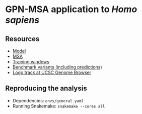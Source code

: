 # GPN-MSA application to *Homo sapiens*

## Resources
* [Model](https://huggingface.co/songlab/gpn-msa-sapiens)
* [MSA](https://huggingface.co/datasets/songlab/multiz100way)
* [Training windows](https://huggingface.co/datasets/songlab/gpn-msa-sapiens-dataset)
* [Benchmark variants (including predictions)](https://huggingface.co/datasets/songlab/human_variants)
* [Logo track at UCSC Genome Browser](https://genome.ucsc.edu/s/gbenegas/gpn-msa-sapiens)

## Reproducing the analysis
* Dependencies: `envs/general.yaml`
* Running Snakemake: `snakemake --cores all`
